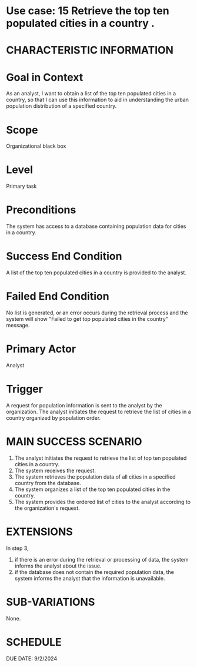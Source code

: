Use case: 15 Retrieve the top ten populated cities in a country . 
==============================================================================

CHARACTERISTIC INFORMATION
==


Goal in Context
==============================================================================

As an analyst, I want to obtain a list of the top ten populated cities in a country, so that I can use this information to aid in understanding the urban population distribution of a specified country.

Scope
==============================================================================


Organizational black box

Level
==============================================================================

Primary task

Preconditions
==============================================================================


The system has access to a database containing population data for cities in a country.

Success End Condition
==============================================================================


A list of the top ten populated cities in a country is provided to the analyst.

Failed End Condition
==============================================================================


No list is generated, or an error occurs during the retrieval process and the system will show "Failed to get top populated cities in the country" message.

Primary Actor
==============================================================================


 Analyst

Trigger
==================

A request for population information is sent to the analyst by the organization. The analyst initiates the request to retrieve the list of cities in a country organized by population order.

MAIN SUCCESS SCENARIO
==============================

1.  The analyst initiates the request to retrieve the list of top ten populated cities in a country.
2.  The system receives the request.
3.  The system retrieves the population data of all cities in a specified country from the database.
4.  The system organizes a list of the top ten populated cities in the country.
5.  The system provides the ordered list of cities to the analyst according to the organization's request.

EXTENSIONS
==============================================================================


In step 3,

1. if there is an error during the retrieval or processing of data, the system informs the analyst about the issue.
2. if the database does not contain the required population data, the system informs the analyst that the information is unavailable.


SUB-VARIATIONS
==============================================================================


None.

SCHEDULE
==============================================================================


DUE DATE: 9/2/2024
